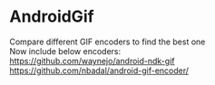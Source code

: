 # AndroidGif

Compare different GIF encoders to find the best one
<br>Now include below encoders:
<br>https://github.com/waynejo/android-ndk-gif
<br>https://github.com/nbadal/android-gif-encoder/
